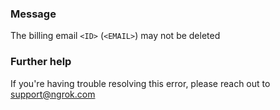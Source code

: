 
### Message
The billing email <code>&lt;ID&gt;</code> (<code>&lt;EMAIL&gt;</code>) may not be deleted

### Further help
If you're having trouble resolving this error, please reach out to [support@ngrok.com](mailto:support@ngrok.com?subject=Help%20with%20ERR_NGROK_1003)

